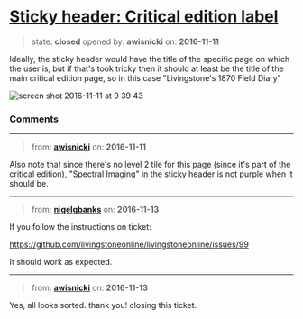 # [Sticky header: Critical edition label](https://github.com/livingstoneonline/livingstoneonline/issues/101)

> state: **closed** opened by: **awisnicki** on: **2016-11-11**

Ideally, the sticky header would have the title of the specific page on which the user is, but if that&#x27;s took tricky then it should at least be the title of the main critical edition page, so in this case &quot;Livingstone&#x27;s 1870 Field Diary&quot;

![screen shot 2016-11-11 at 9 39 43](https://cloud.githubusercontent.com/assets/12518623/20221530/4978d9be-a7f7-11e6-842e-c700eb10a72b.png)


### Comments

---
> from: [**awisnicki**](https://github.com/livingstoneonline/livingstoneonline/issues/101#issuecomment-259992332) on: **2016-11-11**

Also note that since there&#x27;s no level 2 tile for this page (since it&#x27;s part of the critical edition), &quot;Spectral Imaging&quot; in the sticky header is not purple when it should be.

---
> from: [**nigelgbanks**](https://github.com/livingstoneonline/livingstoneonline/issues/101#issuecomment-260193486) on: **2016-11-13**

If you follow the instructions on ticket:

https://github.com/livingstoneonline/livingstoneonline/issues/99

It should work as expected.

---
> from: [**awisnicki**](https://github.com/livingstoneonline/livingstoneonline/issues/101#issuecomment-260211023) on: **2016-11-13**

Yes, all looks sorted. thank you! closing this ticket.

